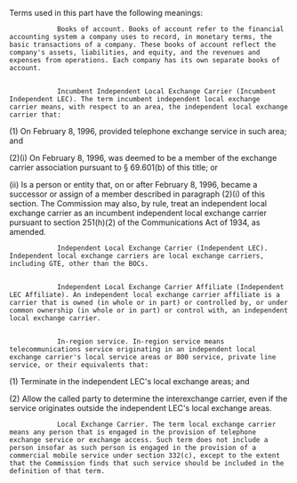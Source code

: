 Terms used in this part have the following meanings:


                Books of account. Books of account refer to the financial accounting system a company uses to record, in monetary terms, the basic transactions of a company. These books of account reflect the company's assets, liabilities, and equity, and the revenues and expenses from operations. Each company has its own separate books of account.


                Incumbent Independent Local Exchange Carrier (Incumbent Independent LEC). The term incumbent independent local exchange carrier means, with respect to an area, the independent local exchange carrier that:

(1) On February 8, 1996, provided telephone exchange service in such area; and

(2)(i) On February 8, 1996, was deemed to be a member of the exchange carrier association pursuant to § 69.601(b) of this title; or

(ii) Is a person or entity that, on or after February 8, 1996, became a successor or assign of a member described in paragraph (2)(i) of this section. The Commission may also, by rule, treat an independent local exchange carrier as an incumbent independent local exchange carrier pursuant to section 251(h)(2) of the Communications Act of 1934, as amended.


                Independent Local Exchange Carrier (Independent LEC). Independent local exchange carriers are local exchange carriers, including GTE, other than the BOCs.


                Independent Local Exchange Carrier Affiliate (Independent LEC Affiliate). An independent local exchange carrier affiliate is a carrier that is owned (in whole or in part) or controlled by, or under common ownership (in whole or in part) or control with, an independent local exchange carrier.


                In-region service. In-region service means telecommunications service originating in an independent local exchange carrier's local service areas or 800 service, private line service, or their equivalents that:

(1) Terminate in the independent LEC's local exchange areas; and

(2) Allow the called party to determine the interexchange carrier, even if the service originates outside the independent LEC's local exchange areas.


                Local Exchange Carrier. The term local exchange carrier means any person that is engaged in the provision of telephone exchange service or exchange access. Such term does not include a person insofar as such person is engaged in the provision of a commercial mobile service under section 332(c), except to the extent that the Commission finds that such service should be included in the definition of that term.

